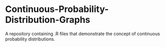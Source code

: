 # Continuous-Probability-Distribution-Graphs
A repository containing .R files that demonstrate the concept of continuous probability distributions.
